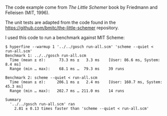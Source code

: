 
The code example come from *The Little Schemer* book by Friedmann and Felleisen (MIT, 1996).

The unit tests are adapted from the code found in the https://github.com/bmitc/the-little-schemer repository.

I used this code to run a benchmark against MIT Scheme:

```shell
$ hyperfine --warmup 1 '../../gosch run-all.scm' 'scheme --quiet < run-all.scm'
Benchmark 1: ../../gosch run-all.scm
  Time (mean ± σ):      73.3 ms ±   3.3 ms    [User: 86.6 ms, System: 8.4 ms]
  Range (min … max):    68.1 ms …  79.3 ms    39 runs
 
Benchmark 2: scheme --quiet < run-all.scm
  Time (mean ± σ):     206.1 ms ±   2.4 ms    [User: 160.7 ms, System: 45.3 ms]
  Range (min … max):   202.7 ms … 211.0 ms    14 runs
 
Summary
  '../../gosch run-all.scm' ran
    2.81 ± 0.13 times faster than 'scheme --quiet < run-all.scm'
```
